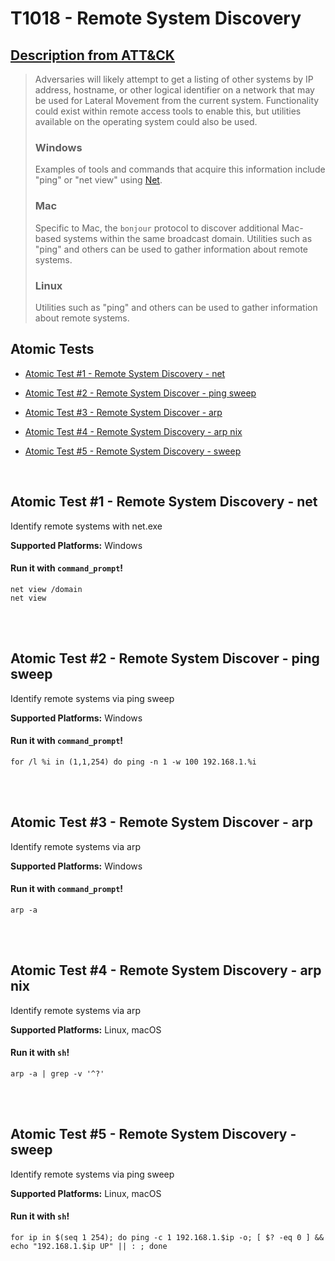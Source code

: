 # T1018 - Remote System Discovery
## [Description from ATT&CK](https://attack.mitre.org/wiki/Technique/T1018)
<blockquote>Adversaries will likely attempt to get a listing of other systems by IP address, hostname, or other logical identifier on a network that may be used for Lateral Movement from the current system. Functionality could exist within remote access tools to enable this, but utilities available on the operating system could also be used. 

### Windows

Examples of tools and commands that acquire this information include "ping" or "net view" using [Net](https://attack.mitre.org/software/S0039).

### Mac

Specific to Mac, the <code>bonjour</code> protocol to discover additional Mac-based systems within the same broadcast domain. Utilities such as "ping" and others can be used to gather information about remote systems.

### Linux

Utilities such as "ping" and others can be used to gather information about remote systems.</blockquote>

## Atomic Tests

- [Atomic Test #1 - Remote System Discovery - net](#atomic-test-1---remote-system-discovery---net)

- [Atomic Test #2 - Remote System Discover - ping sweep](#atomic-test-2---remote-system-discover---ping-sweep)

- [Atomic Test #3 - Remote System Discover - arp](#atomic-test-3---remote-system-discover---arp)

- [Atomic Test #4 - Remote System Discovery - arp nix](#atomic-test-4---remote-system-discovery---arp-nix)

- [Atomic Test #5 - Remote System Discovery - sweep](#atomic-test-5---remote-system-discovery---sweep)


<br/>

## Atomic Test #1 - Remote System Discovery - net
Identify remote systems with net.exe

**Supported Platforms:** Windows


#### Run it with `command_prompt`!
```
net view /domain
net view
```
<br/>
<br/>

## Atomic Test #2 - Remote System Discover - ping sweep
Identify remote systems via ping sweep

**Supported Platforms:** Windows


#### Run it with `command_prompt`!
```
for /l %i in (1,1,254) do ping -n 1 -w 100 192.168.1.%i
```
<br/>
<br/>

## Atomic Test #3 - Remote System Discover - arp
Identify remote systems via arp

**Supported Platforms:** Windows


#### Run it with `command_prompt`!
```
arp -a
```
<br/>
<br/>

## Atomic Test #4 - Remote System Discovery - arp nix
Identify remote systems via arp

**Supported Platforms:** Linux, macOS


#### Run it with `sh`!
```
arp -a | grep -v '^?'
```
<br/>
<br/>

## Atomic Test #5 - Remote System Discovery - sweep
Identify remote systems via ping sweep

**Supported Platforms:** Linux, macOS


#### Run it with `sh`!
```
for ip in $(seq 1 254); do ping -c 1 192.168.1.$ip -o; [ $? -eq 0 ] && echo "192.168.1.$ip UP" || : ; done
```
<br/>
